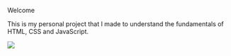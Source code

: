 <p>Welcome<br>

This is my personal project that I made to understand the fundamentals of HTML, CSS and JavaScript.
</p>

<img src="https://drive.google.com/file/d/1JwuJ0Tj-_UEwcjjrtYv5HgWqFC4Z2MID/view?usp=drive_link">
